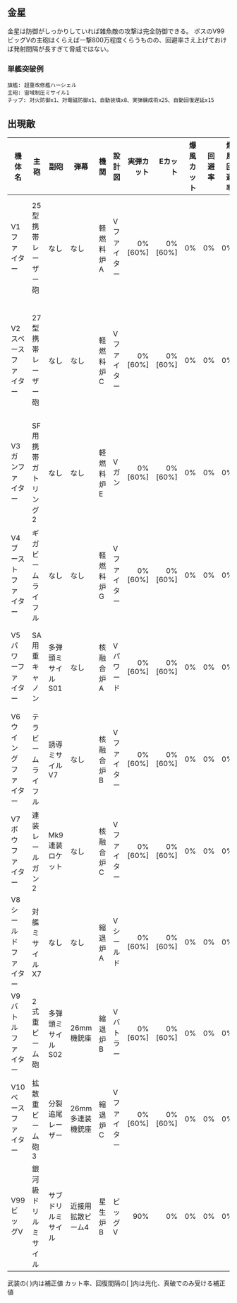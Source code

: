 ## 金星

金星は防御がしっかりしていれば雑魚敵の攻撃は完全防御できる。
ボスのV99ビッグVの主砲はくらえば一撃800万程度くらうものの、回避率さえ上げておけば発射間隔が長すぎて脅威ではない。

### 単艦突破例

```
旗艦: 超重改修艦ハーシェル
主砲: 宙域制圧ミサイル1
チップ: 対火防御x1、対電磁防御x1、自動装填x8、実弾錬成術x25、自動回復遅延x15
```

## 出現敵

| 機体名               | 主砲                 | 副砲               | 弾幕              | 機関      | 設計図      | 実弾カット |  Eカット | 爆風カット | 回避率 | 爆風回避率 | 回復間隔   | 登場ステージ                      |
|----------------------|----------------------|--------------------|-------------------|-----------|-------------|-----------:|---------:|-----------:|-------:|-----------:|------------|-----------------------------------|
| V1ファイター         | 25型携帯レーザー砲   | なし               | なし              | 軽燃料炉A | Vファイター |    0%[60%] |  0%[60%] |         0% |     0% |         0% | なし[30秒] | 1、2、3、4、5、6、7、8、9、10     |
| V2スペースファイター | 27型携帯レーザー砲   | なし               | なし              | 軽燃料炉C | Vファイター |    0%[60%] |  0%[60%] |         0% |     0% |         0% | なし[30秒] | 1ボス、2、3、4、5、6、7、8、9、10 |
| V3ガンファイター     | SF用携帯ガトリング2  | なし               | なし              | 軽燃料炉E | Vガン       |    0%[60%] |  0%[60%] |         0% |     0% |         0% | なし[30秒] | 2ボス、3、4、5、6、7、8、9、10    |
| V4ブーストファイター | ギガビームライフル   | なし               | なし              | 軽燃料炉G | Vファイター |    0%[60%] |  0%[60%] |         0% |     0% |         0% | なし[30秒] | 3ボス、4、5、6、7、8、9、10       |
| V5パワーファイター   | SA用重キャノン       | 多弾頭ミサイルS01  | なし              | 核融合炉A | Vパワード   |    0%[60%] |  0%[60%] |         0% |     0% |         0% | なし[30秒] | 4ボス、5、6、7、8、9、10          |
| V6ウイングファイター | テラビームライフル   | 誘導ミサイルV7     | なし              | 核融合炉B | Vファイター |    0%[60%] |  0%[60%] |         0% |     0% |         0% | なし[30秒] | 5ボス、6、7、8、9、10             |
| V7ボウファイター     | 連装レールガン2      | Mk9連装ロケット    | なし              | 核融合炉C | Vファイター |    0%[60%] |  0%[60%] |         0% |     0% |         0% | なし[30秒] | 6ボス、7、8、9、10                |
| V8シールドファイター | 対艦ミサイルX7       | なし               | なし              | 縮退炉A   | Vシールド   |    0%[60%] |  0%[60%] |         0% |     0% |         0% | なし[30秒] | 7ボス、8、9、10                   |
| V9バトルファイター   | 2式重ビーム砲        | 多弾頭ミサイルS02  | 26mm機銃座        | 縮退炉B   | Vバトラー   |    0%[60%] |  0%[60%] |         0% |     0% |         0% | なし[30秒] | 8ボス、9、10                      |
| V10ベースファイター  | 拡散重ビーム砲3      | 分裂追尾レーザー   | 26mm多連装機銃座  | 縮退炉C   | Vファイター |    0%[60%] |  0%[60%] |         0% |     0% |         0% | なし[30秒] | 9ボス、10                         |
| V99ビッグV           | 銀河級ドリルミサイル | サブドリルミサイル | 近接用拡散ビーム4 | 星生炉B   | ビッグV     |        90% |       0% |         0% |     0% |         0% | なし       | 10ボス                            |

武装の( )内は補正値
カット率、回復間隔の[ ]内は光化、真破でのみ受ける補正値
